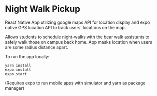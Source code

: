 <h1>Night Walk Pickup</h1>
React Native App utilizing google maps API for location display and expo native GPS location API to track users' locations on the map. 

Allows students to schedule night-walks with the bear walk assistants to safely walk those on campus back home. App masks location when users are some radius distance apart.

To run the app locally: 
```
yarn install
expo install
expo start
```

(Requires expo to run mobile apps with simulator and yarn as package manager)
